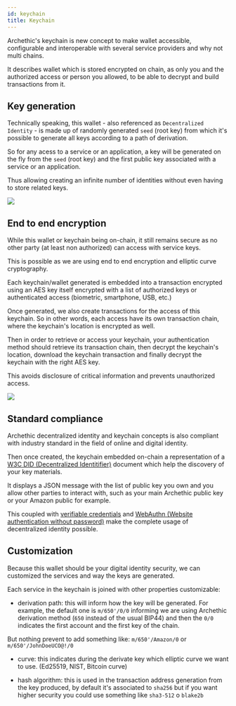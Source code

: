```yaml
---
id: keychain
title: Keychain
---
```


Archethic's keychain is new concept to make wallet accessible, configurable and interoperable with several service providers and why not multi chains.

It describes wallet which is stored encrypted on chain, as only you and the authorized access or person you allowed, to be able to decrypt and build transactions from it.

## Key generation

Technically speaking, this wallet - also referenced as `Decentralized Identity` - is made up of randomly generated `seed` (root key) from which it's possible to generate all keys according to a path of derivation. 

So for any acess to a service or an application, a key will be generated on the fly from the `seed` (root key) and the first public key associated with a service or an application.

Thus allowing creating an infinite number of identities without even having to store related keys. 

![](/img/keychain-seed-paths.svg)

## End to end encryption

While this wallet or keychain being on-chain, it still remains secure as no other party (at least non authorized) can access with service keys. 

This is possible as we are using end to end encryption and elliptic curve cryptography.

Each keychain/wallet generated is embedded into a transaction encrypted using an AES key itself encrypted with a list of authorized keys or authenticated access (biometric, smartphone, USB, etc.)

Once generated, we also create transactions for the access of this keychain.
So in other words, each access have its own transaction chain, where the keychain's location is encrypted as well.

Then in order to retrieve or access your keychain, your authentication method should retrieve its transaction chain, then decrypt the keychain's location, download the keychain transaction and finally decrypt the keychain with the right AES key.

This avoids disclosure of critical information and prevents unauthorized access.

![](/img/keychain-access-wallet.svg)

## Standard compliance

Archethic decentralized identity and keychain concepts is also compliant with industry standard in the field of online and digital identity.

Then once created, the keychain embedded on-chain a representation of a [W3C DID (Decentralized Identitifier)](https://www.w3.org/TR/did-core/) document which help the discovery of your key materials.

It displays a JSON message with the list of public key you own and you allow other parties to interact with, such as your main Archethic public key or your Amazon public for example.

This coupled with [verifiable credentials](https://www.w3.org/TR/vc-data-model/) and [WebAuthn (Website authentication without password)](https://webauthn.io/) make the complete usage of decentralized identity possible.

## Customization

Because this wallet should be your digital identity security, we can customized the services and way the keys are generated.

Each service in the keychain is joined with other properties customizable:
- derivation path: this will inform how the key will be generated. For example, the default one is `m/650'/0/0` informing we are using Archethic derivation method (`650` instead of the usual BIP44) and then the `0/0` indicates the first account and the first key of the chain.

But nothing prevent to add something like: `m/650'/Amazon/0` or `m/650'/JohnDoeUCO@!/0`

- curve: this indicates during the derivate key which elliptic curve we want to use. (Ed25519, NIST, Bitcoin curve)

- hash algorithm: this is used in the transaction address generation from the key produced, by default it's associated to `sha256` but if you want higher security you could use something like `sha3-512` o `blake2b`



